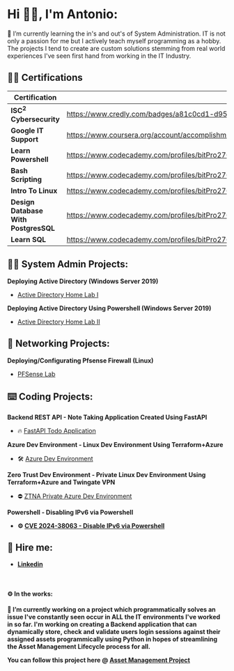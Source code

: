 <h1>Hi 👋🏻, I'm Antonio: <br/></h1>

🌱 I’m currently learning the in's and out's of System Administration. IT is not only a passion for me but I actively teach myself programming as a hobby. The projects I tend to create are custom solutions stemming from real world experiences I've seen first hand from working in the IT Industry.

<h2>👨‍🎓 Certifications</h2>

| Certification  | Link |
| ------------- | ------------- |
| <b>ISC<sup>2</sup> Cybersecurity</b>  | https://www.credly.com/badges/a81c0cd1-d957-4324-8f94-7bf718f71b65/public_url  |
| <b>Google IT Support</b>  | https://www.coursera.org/account/accomplishments/specialization/certificate/RNJ76TWSKEAS  |
| <b>Learn Powershell</b>  | https://www.codecademy.com/profiles/bitPro27636/certificates/37a775c61b8540fe9dd54e384ca1c41d  |
| <b>Bash Scripting<b>  | https://www.codecademy.com/profiles/bitPro27636/certificates/37c55263a9f1b1f7603f7551c293ecbd  |
| <b>Intro To Linux<b>  | https://www.codecademy.com/profiles/bitPro27636/certificates/54de574543f242baaf263227f82073bf  |
| <b>Design Database With PostgresSQL</b>  | https://www.codecademy.com/profiles/bitPro27636/certificates/5f64e3b492de0000131ecbe0  |
| <b>Learn SQL<b>  | https://www.codecademy.com/profiles/bitPro27636/certificates/042a4e5884e3eb6ea1f2a12be6abb851  |

<h2>👨‍💻 System Admin Projects:</h2>

<b>Deploying Active Directory (Windows Server 2019)</b>
  - [Active Directory Home Lab I](https://github.com/AntonioTanco/ActiveDirectoryLab/tree/main)

<b>Deploying Active Directory Using Powershell (Windows Server 2019)</b>
  - [Active Directory Home Lab II](https://github.com/AntonioTanco/Deploying-Active-Directory-Using-Powershell)

<h2>🧰 Networking Projects:</h2>

<b>Deploying/Configurating Pfsense Firewall (Linux)</b>
  - [PFSense Lab](https://github.com/AntonioTanco/Pfsense-Lab)

<h2>⌨️ Coding Projects:</h2>

<b>Backend REST API - Note Taking Application Created Using FastAPI</b>
  - 🔥 [FastAPI Todo Application](https://github.com/AntonioTanco/FastAPI---TODO-Application)

<b>Azure Dev Environment - Linux Dev Environment Using Terraform+Azure</b>
  - 🛠️ [Azure Dev Environment](https://github.com/AntonioTanco/Terraform-Dev-Environment---Azure/tree/main)

<b>Zero Trust Dev Environment - Private Linux Dev Environment Using Terraform+Azure and Twingate VPN</b>
  - ⛔ [ZTNA Private Azure Dev Environment](https://github.com/AntonioTanco/Twingate-Private-Azure-VM)

<b>Powershell - Disabling IPv6 via Powershell<b>
  - ⚙️ [CVE 2024-38063 - Disable IPv6 via Powershell](https://github.com/AntonioTanco/Disable-IPv6-via-Powershell)

<h2> 🤳 Hire me:</h2>

  - [Linkedin](https://www.linkedin.com/in/antonio-tanco-a74959175/)

</br>
<h4> ⚙️ In the works:</h4>

🔭 I’m currently working on a project which programmatically solves an issue I've constantly seen occur in ALL the IT environments I've worked in so far. I'm working on creating a Backend application that can dynamically store, check and validate users login sessions against their assigned assets programmically using Python in hopes of streamlining the Asset Management Lifecycle process for all.

You can follow this project here @ [Asset Management Project](https://github.com/AntonioTanco/FastAPI-GraphQL-Asset-Management)
<!--
**AntonioTanco/AntonioTanco** is a ✨ _special_ ✨ repository because its `README.md` (this file) appears on your GitHub profile.

Here are some ideas to get you started:

- 🔭 I’m currently working on ...
- 🌱 I’m currently learning ...
- 👯 I’m looking to collaborate on ...
- 🤔 I’m looking for help with ...
- 💬 Ask me about ...
- 📫 How to reach me: ...
- 😄 Pronouns: ...
- ⚡ Fun fact: ...
-->
